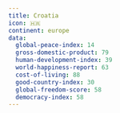 ```yaml
---
title: Croatia
icon: 🇭🇷
continent: europe
data:
  global-peace-index: 14
  gross-domestic-product: 79
  human-development-index: 39
  world-happiness-report: 63
  cost-of-living: 88
  good-country-index: 30
  global-freedom-score: 58
  democracy-index: 58
---
```

